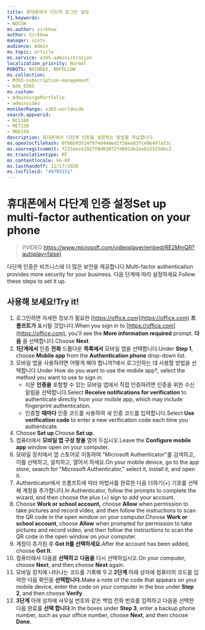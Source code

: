 ```yaml
---
title: 휴대폰에서 다단계 로그인 설정
f1.keywords:
- NOCSH
ms.author: sirkkuw
author: Sirkkuw
manager: scotv
audience: Admin
ms.topic: article
ms.service: o365-administration
localization_priority: Normal
ROBOTS: NOINDEX, NOFOLLOW
ms.collection:
- M365-subscription-management
- Adm_O365
ms.custom:
- AdminSurgePortfolio
- adminvideo
monikerRange: o365-worldwide
search.appverid:
- BCS160
- MET150
- MOE150
description: 휴대폰에서 다단계 인증을 설정하는 방법을 학습합니다.
ms.openlocfilehash: 0f86b93514f974d440ed2f58ee837ce9b497a53c
ms.sourcegitcommit: f231eece2927f0d01072fd092db1eab15525bbc2
ms.translationtype: MT
ms.contentlocale: ko-KR
ms.lasthandoff: 12/17/2020
ms.locfileid: "49703151"
---
```

# <a name="set-up-multi-factor-authentication-on-your-phone"></a><span data-ttu-id="22513-103">휴대폰에서 다단계 인증 설정</span><span class="sxs-lookup"><span data-stu-id="22513-103">Set up multi-factor authentication on your phone</span></span>

> [!VIDEO https://www.microsoft.com/videoplayer/embed/RE2MmQR?autoplay=false]

<span data-ttu-id="22513-104">다단계 인증은 비즈니스에 더 많은 보안을 제공합니다.</span><span class="sxs-lookup"><span data-stu-id="22513-104">Multi-factor authentication provides more security for your business.</span></span> <span data-ttu-id="22513-105">다음 단계에 따라 설정하세요.</span><span class="sxs-lookup"><span data-stu-id="22513-105">Follow these steps to set it up.</span></span>

## <a name="try-it"></a><span data-ttu-id="22513-106">사용해 보세요!</span><span class="sxs-lookup"><span data-stu-id="22513-106">Try it!</span></span>

1. <span data-ttu-id="22513-107">로그인하면 자세한 정보가 필요한 [https://office.com](https://office.com) **프롬프트가** 표시될 것입니다.</span><span class="sxs-lookup"><span data-stu-id="22513-107">When you sign in to [https://office.com](https://office.com), you'll see the **More information required** prompt.</span></span> <span data-ttu-id="22513-108">**다음** 을 선택합니다.</span><span class="sxs-lookup"><span data-stu-id="22513-108">Choose **Next**.</span></span>
1. <span data-ttu-id="22513-109">**1단계에서** 인증 **전화** 드롭다운 **목록에서** 모바일 앱을 선택합니다.</span><span class="sxs-lookup"><span data-stu-id="22513-109">Under **Step 1**, choose **Mobile app** from the **Authentication phone** drop-down list.</span></span>
1. <span data-ttu-id="22513-110">모바일 앱을 사용하려면 어떻게 해야 합니까?에서 로그인하는 데 사용할 방법을 선택합니다.</span><span class="sxs-lookup"><span data-stu-id="22513-110">Under How do you want to use the mobile app?, select the method you want to use to sign in:</span></span>
    - <span data-ttu-id="22513-111">지문 **인증을** 포함할 수 있는 모바일 앱에서 직접 인증하려면 인증을 위한 수신 알림을 선택합니다.</span><span class="sxs-lookup"><span data-stu-id="22513-111">Select **Receive notifications for verification** to authenticate directly from your mobile app, which may include fingerprint authentication.</span></span>
    - <span data-ttu-id="22513-112">인증할 **때마다** 인증 코드를 사용하여 새 인증 코드를 입력합니다.</span><span class="sxs-lookup"><span data-stu-id="22513-112">Select **Use verification code** to enter a new verification code each time you authenticate.</span></span>
1. <span data-ttu-id="22513-113">Choose **Set up**.</span><span class="sxs-lookup"><span data-stu-id="22513-113">Choose **Set up**.</span></span>
1. <span data-ttu-id="22513-114">컴퓨터에서 **모바일 앱 구성 창을** 열어 두십시오.</span><span class="sxs-lookup"><span data-stu-id="22513-114">Leave the **Configure mobile app** window open on your computer.</span></span>
1. <span data-ttu-id="22513-115">모바일 장치에서 앱 스토어로 이동하여 "Microsoft Authenticator"를 검색하고, 이를 선택하고, 설치하고, 열어서 하세요.</span><span class="sxs-lookup"><span data-stu-id="22513-115">On your mobile device, go to the app store, search for "Microsoft Authenticator," select it, install it, and open it.</span></span>
1. <span data-ttu-id="22513-116">Authenticator에서 프롬프트에 따라 마법사를 완료한 다음 더하기(+) 기호를 선택해 계정을 추가합니다.</span><span class="sxs-lookup"><span data-stu-id="22513-116">In Authenticator, follow the prompts to complete the wizard, and then choose the plus (+) sign to add your account.</span></span>
1. <span data-ttu-id="22513-117">Choose **Work or school account,** choose **Allow** when permission to take pictures and record video, and then follow the instructions to scan the QR code in the open window on your computer.</span><span class="sxs-lookup"><span data-stu-id="22513-117">Choose **Work or school account**, choose **Allow** when prompted for permission to take pictures and record video, and then follow the instructions to scan the QR code in the open window on your computer.</span></span>
1. <span data-ttu-id="22513-118">계정이 추가된 후 **Got It를 선택하세요.**</span><span class="sxs-lookup"><span data-stu-id="22513-118">After the account has been added, choose **Got It**.</span></span>
1. <span data-ttu-id="22513-119">컴퓨터에서 다음을 **선택하고** **다음을** 다시 선택하십시오.</span><span class="sxs-lookup"><span data-stu-id="22513-119">On your computer, choose **Next**, and then choose **Next** again.</span></span>
1. <span data-ttu-id="22513-120">모바일 장치에 나타나는 코드를 기록해 두고 **2단계** 아래 상자에 컴퓨터의 코드를 입력한 다음 확인을 **선택합니다.**</span><span class="sxs-lookup"><span data-stu-id="22513-120">Make a note of the code that appears on your mobile device, enter the code on your computer in the box under **Step 2**, and then choose **Verify**.</span></span>
1. <span data-ttu-id="22513-121">**3단계** 아래 상자에 사무실 번호와 같은 백업 전화 번호를 입력하고 다음을 선택한 다음 완료를 **선택 합니다.**</span><span class="sxs-lookup"><span data-stu-id="22513-121">In the boxes under **Step 3**, enter a backup phone number, such as your office number, choose **Next**, and then choose **Done**.</span></span>